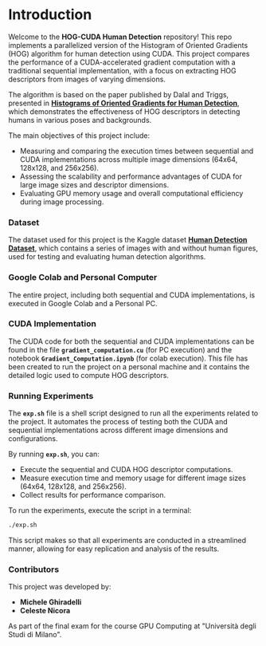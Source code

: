 # Introduction

Welcome to the **HOG-CUDA Human Detection** repository! This repo implements a parallelized version of the Histogram of Oriented Gradients (HOG) algorithm for human detection using CUDA. This project compares the performance of a CUDA-accelerated gradient computation with a traditional sequential implementation, with a focus on extracting HOG descriptors from images of varying dimensions.

The algorithm is based on the paper published by Dalal and Triggs, presented in **[Histograms of Oriented Gradients for Human Detection](https://lear.inrialpes.fr/people/triggs/pubs/Dalal-cvpr05.pdf)**, which demonstrates the effectiveness of HOG descriptors in detecting humans in various poses and backgrounds.

The main objectives of this project include:
- Measuring and comparing the execution times between sequential and CUDA implementations across multiple image dimensions (64x64, 128x128, and 256x256).
- Assessing the scalability and performance advantages of CUDA for large image sizes and descriptor dimensions.
- Evaluating GPU memory usage and overall computational efficiency during image processing.

### Dataset
The dataset used for this project is the Kaggle dataset **[Human Detection Dataset](https://www.kaggle.com/datasets/constantinwerner/human-detection-dataset?resource=download)**, which contains a series of images with and without human figures, used for testing and evaluating human detection algorithms.

### Google Colab and Personal Computer
The entire project, including both sequential and CUDA implementations, is executed in Google Colab and a Personal PC.

### CUDA Implementation
The CUDA code for both the sequential and CUDA implementations can be found in the file **`gradient_computation.cu`** (for PC execution) and the notebook **`Gradient_Computation.ipynb`** (for colab execution). This file has been created to run the project on a personal machine and it contains the detailed logic used to compute HOG descriptors.

### Running Experiments

The **`exp.sh`** file is a shell script designed to run all the experiments related to the project. It automates the process of testing both the CUDA and sequential implementations across different image dimensions and configurations.

By running **`exp.sh`**, you can:
- Execute the sequential and CUDA HOG descriptor computations.
- Measure execution time and memory usage for different image sizes (64x64, 128x128, and 256x256).
- Collect results for performance comparison.

To run the experiments, execute the script in a terminal:

```bash
./exp.sh
```

This script makes so that all experiments are conducted in a streamlined manner, allowing for easy replication and analysis of the results.

### Contributors
This project was developed by:
- **Michele Ghiradelli**
- **Celeste Nicora**

As part of the final exam for the course GPU Computing at "Università degli Studi di Milano".
